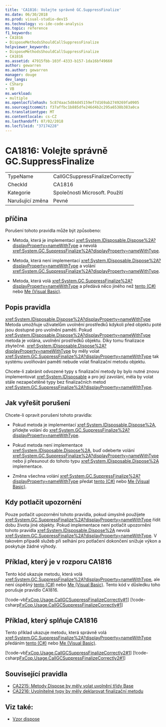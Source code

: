 ```yaml
---
title: 'CA1816: Volejte správně GC.SuppressFinalize'
ms.date: 06/30/2018
ms.prod: visual-studio-dev15
ms.technology: vs-ide-code-analysis
ms.topic: reference
f1_keywords:
- CA1816
- DisposeMethodsShouldCallSuppressFinalize
helpviewer_keywords:
- DisposeMethodsShouldCallSuppressFinalize
- CA1816
ms.assetid: 47915fbb-103f-4333-b157-1da16bf49660
author: gewarren
ms.author: gewarren
manager: douge
dev_langs:
- CSharp
- VB
ms.workload:
- multiple
ms.openlocfilehash: 5c874aac5d84d45159ef7d169ab2749269fa0905
ms.sourcegitcommit: f37affbc1b885dfe246d4b2c295a6538b383a0ca
ms.translationtype: MT
ms.contentlocale: cs-CZ
ms.lasthandoff: 07/02/2018
ms.locfileid: "37174228"
---
```

# <a name="ca1816-call-gcsuppressfinalize-correctly"></a>CA1816: Volejte správně GC.SuppressFinalize

|||
|-|-|
|TypeName|CallGCSuppressFinalizeCorrectly|
|CheckId|CA1816|
|Kategorie|Společnosti Microsoft. Použití|
|Narušující změna|Pevné|

## <a name="cause"></a>příčina

Porušení tohoto pravidla může být způsobeno:

- Metoda, která je implementací <xref:System.IDisposable.Dispose%2A?displayProperty=nameWithType> a nevolá <xref:System.GC.SuppressFinalize%2A?displayProperty=nameWithType>.

- Metoda, která není implementací <xref:System.IDisposable.Dispose%2A?displayProperty=nameWithType> a volání <xref:System.GC.SuppressFinalize%2A?displayProperty=nameWithType>.

- Metoda, která volá <xref:System.GC.SuppressFinalize%2A?displayProperty=nameWithType> a předává něco jiného než [tento (C#)](/dotnet/csharp/language-reference/keywords/this) nebo [Me (Visual Basic)](/dotnet/visual-basic/programming-guide/program-structure/me-my-mybase-and-myclass#me).

## <a name="rule-description"></a>Popis pravidla

<xref:System.IDisposable.Dispose%2A?displayProperty=nameWithType> Metoda umožňuje uživatelům uvolnění prostředků kdykoli před objektu poté jsou dostupné pro uvolnění paměti. Pokud <xref:System.IDisposable.Dispose%2A?displayProperty=nameWithType> metoda je volána, uvolnění prostředků objektu. Díky tomu finalizace zbytečné. <xref:System.IDisposable.Dispose%2A?displayProperty=nameWithType> by měly volat <xref:System.GC.SuppressFinalize%2A?displayProperty=nameWithType> tak systému uvolňování paměti nebude volat finalizační metodu objektu.

Chcete-li zabránit odvozené typy s finalizační metody by bylo nutné znovu implementovat <xref:System.IDisposable> a pro její zavolání, měla by volat stále nezapečetěné typy bez finalizačních metod <xref:System.GC.SuppressFinalize%2A?displayProperty=nameWithType>.

## <a name="how-to-fix-violations"></a>Jak vyřešit porušení

Chcete-li opravit porušení tohoto pravidla:

- Pokud metoda je implementací <xref:System.IDisposable.Dispose%2A>, přidejte volání do <xref:System.GC.SuppressFinalize%2A?displayProperty=nameWithType>.

- Pokud metoda není implementace <xref:System.IDisposable.Dispose%2A>, buď odeberte volání <xref:System.GC.SuppressFinalize%2A?displayProperty=nameWithType> nebo ji přesunout do tohoto typu <xref:System.IDisposable.Dispose%2A> implementace.

- Změna všechna volání <xref:System.GC.SuppressFinalize%2A?displayProperty=nameWithType> předat [tento (C#)](/dotnet/csharp/language-reference/keywords/this) nebo [Me (Visual Basic)](/dotnet/visual-basic/programming-guide/program-structure/me-my-mybase-and-myclass#me).

## <a name="when-to-suppress-warnings"></a>Kdy potlačit upozornění

Pouze potlačit upozornění tohoto pravidla, pokud úmyslně použijete <xref:System.GC.SuppressFinalize%2A?displayProperty=nameWithType> řídit dobu života jiné objekty. Pokud implementace není potlačit upozornění tohoto pravidla <xref:System.IDisposable.Dispose%2A> nevolá <xref:System.GC.SuppressFinalize%2A?displayProperty=nameWithType>. V takovém případě služeb při selhání pro potlačení dokončení snižuje výkon a poskytuje žádné výhody.

## <a name="example-that-violates-ca1816"></a>Příklad, který je v rozporu CA1816

Tento kód ukazuje metodu, která volá <xref:System.GC.SuppressFinalize%2A?displayProperty=nameWithType>, ale není úspěšný [tento (C#)](/dotnet/csharp/language-reference/keywords/this) nebo [Me (Visual Basic)](/dotnet/visual-basic/programming-guide/program-structure/me-my-mybase-and-myclass#me). Tento kód v důsledku toho porušuje pravidlo CA1816.

[!code-vb[FxCop.Usage.CallGCSuppressFinalizeCorrectly#1](../code-quality/codesnippet/VisualBasic/ca1816-call-gc-suppressfinalize-correctly_1.vb)]
[!code-csharp[FxCop.Usage.CallGCSuppressFinalizeCorrectly#1](../code-quality/codesnippet/CSharp/ca1816-call-gc-suppressfinalize-correctly_1.cs)]

## <a name="example-that-satisfies-ca1816"></a>Příklad, který splňuje CA1816

Tento příklad ukazuje metodu, která správně volá <xref:System.GC.SuppressFinalize%2A?displayProperty=nameWithType> předáním [tento (C#)](/dotnet/csharp/language-reference/keywords/this) nebo [Me (Visual Basic)](/dotnet/visual-basic/programming-guide/program-structure/me-my-mybase-and-myclass#me).

[!code-vb[FxCop.Usage.CallGCSuppressFinalizeCorrectly2#1](../code-quality/codesnippet/VisualBasic/ca1816-call-gc-suppressfinalize-correctly_2.vb)]
[!code-csharp[FxCop.Usage.CallGCSuppressFinalizeCorrectly2#1](../code-quality/codesnippet/CSharp/ca1816-call-gc-suppressfinalize-correctly_2.cs)]

## <a name="related-rules"></a>Související pravidla

- [CA2215: Metody Dispose by měly volat uvolnění třídy Base](../code-quality/ca2215-dispose-methods-should-call-base-class-dispose.md)
- [CA2216: Uvolnitelné typy by měly deklarovat finalizační metodu](../code-quality/ca2216-disposable-types-should-declare-finalizer.md)

## <a name="see-also"></a>Viz také:

- [Vzor dispose](/dotnet/standard/design-guidelines/dispose-pattern)